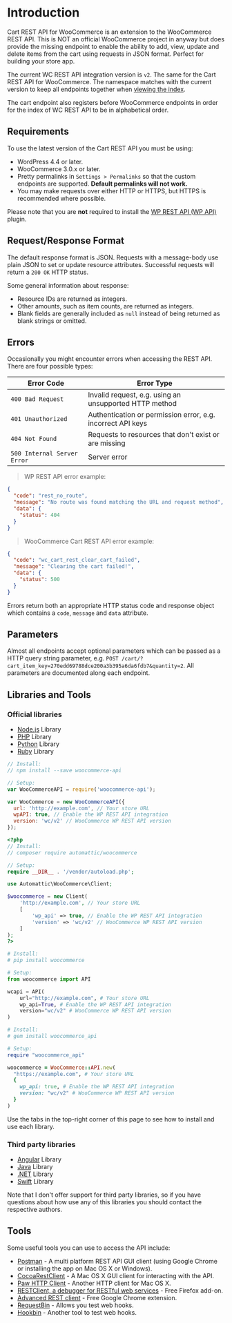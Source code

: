 # Introduction #

Cart REST API for WooCommerce is an extension to the WooCommerce REST API. This is NOT an official WooCommerce project in anyway but does provide the missing endpoint to enable the ability to add, view, update and delete items from the cart using requests in JSON format. Perfect for building your store app.

The current WC REST API integration version is `v2`. The same for the Cart REST API for WooCommerce. The namespace matches with the current version to keep all endpoints together when [viewing the index](http://woocommerce.github.io/woocommerce-rest-api-docs/#index).

The cart endpoint also registers before WooCommerce endpoints in order for the index of WC REST API to be in alphabetical order.

## Requirements ##

To use the latest version of the Cart REST API you must be using:

* WordPress 4.4 or later.
* WooCommerce 3.0.x or later.
* Pretty permalinks in `Settings > Permalinks` so that the custom endpoints are supported. **Default permalinks will not work.**
* You may make requests over either HTTP or HTTPS, but HTTPS is recommended where possible.

<aside class="notice">
Please note that you are <strong>not</strong> required to install the <a href="https://wordpress.org/plugins/rest-api/">WP REST API (WP API)</a> plugin.
</aside>

## Request/Response Format ##

The default response format is JSON. Requests with a message-body use plain JSON to set or update resource attributes. Successful requests will return a `200 OK` HTTP status.

Some general information about response:

* Resource IDs are returned as integers.
* Other amounts, such as item counts, are returned as integers.
* Blank fields are generally included as `null` instead of being returned as blank strings or omitted.

## Errors ##

Occasionally you might encounter errors when accessing the REST API. There are four possible types:

| Error Code | Error Type |
|------------|------------|
| `400 Bad Request` | Invalid request, e.g. using an unsupported HTTP method |
| `401 Unauthorized` | Authentication or permission error, e.g. incorrect API keys |
| `404 Not Found` | Requests to resources that don't exist or are missing |
| `500 Internal Server Error` | Server error |

> WP REST API error example:

```json
{
  "code": "rest_no_route",
  "message": "No route was found matching the URL and request method",
  "data": {
    "status": 404
  }
}
```
> WooCommerce Cart REST API error example:

```json
{
  "code": "wc_cart_rest_clear_cart_failed",
  "message": "Clearing the cart failed!",
  "data": {
    "status": 500
  }
}
```

Errors return both an appropriate HTTP status code and response object which contains a `code`, `message` and `data` attribute.

## Parameters ##

Almost all endpoints accept optional parameters which can be passed as a HTTP query string parameter, e.g. `POST /cart/?cart_item_key=270edd69788dce200a3b395a6da6fdb7&quantity=2`. All parameters are documented along each endpoint.

## Libraries and Tools ##

### Official libraries ###

- [Node.js](https://www.npmjs.com/package/woocommerce-api) Library
- [PHP](https://packagist.org/packages/automattic/woocommerce) Library
- [Python](https://pypi.python.org/pypi/WooCommerce) Library
- [Ruby](https://rubygems.org/gems/woocommerce_api) Library

```javascript
// Install:
// npm install --save woocommerce-api

// Setup:
var WooCommerceAPI = require('woocommerce-api');

var WooCommerce = new WooCommerceAPI({
  url: 'http://example.com', // Your store URL
  wpAPI: true, // Enable the WP REST API integration
  version: 'wc/v2' // WooCommerce WP REST API version
});
```

```php
<?php
// Install:
// composer require automattic/woocommerce

// Setup:
require __DIR__ . '/vendor/autoload.php';

use Automattic\WooCommerce\Client;

$woocommerce = new Client(
    'http://example.com', // Your store URL
    [
        'wp_api' => true, // Enable the WP REST API integration
        'version' => 'wc/v2' // WooCommerce WP REST API version
    ]
);
?>
```

```python
# Install:
# pip install woocommerce

# Setup:
from woocommerce import API

wcapi = API(
    url="http://example.com", # Your store URL
    wp_api=True, # Enable the WP REST API integration
    version="wc/v2" # WooCommerce WP REST API version
)
```

```ruby
# Install:
# gem install woocommerce_api

# Setup:
require "woocommerce_api"

woocommerce = WooCommerce::API.new(
  "https://example.com", # Your store URL
  {
    wp_api: true, # Enable the WP REST API integration
    version: "wc/v2" # WooCommerce WP REST API version
  }
)
```

<aside class="notice">
	Use the tabs in the top-right corner of this page to see how to install and use each library.
</aside>

### Third party libraries ###

- [Angular](https://github.com/michaeldoye/ng2woo) Library
- [Java](https://github.com/icoderman/wc-api-java) Library
- [.NET](https://github.com/XiaoFaye/WooCommerce.NET) Library
- [Swift](https://github.com/minhcasi/WooCommerceSDK) Library

<aside class="notice">
	Note that I don't offer support for third party libraries, so if you have questions about how use any of this libraries you should contact the respective authors.
</aside>

## Tools ##

Some useful tools you can use to access the API include:

* [Postman](https://www.getpostman.com/) - A multi platform REST API GUI client (using Google Chrome or installing the app on Mac OS X or Windows).
* [CocoaRestClient](http://mmattozzi.github.io/cocoa-rest-client/) - A Mac OS X GUI client for interacting with the API.
* [Paw HTTP Client](https://itunes.apple.com/us/app/paw-http-client/id584653203?mt=12) - Another HTTP client for Mac OS X.
* [RESTClient, a debugger for RESTful web services](https://addons.mozilla.org/en-US/firefox/addon/restclient/) - Free Firefox add-on.
* [Advanced REST client](https://chrome.google.com/webstore/detail/advanced-rest-client/hgmloofddffdnphfgcellkdfbfbjeloo) - Free Google Chrome extension.
* [RequestBin](https://requestb.in/) - Allows you test web hooks.
* [Hookbin](https://hookbin.com/) - Another tool to test web hooks.
